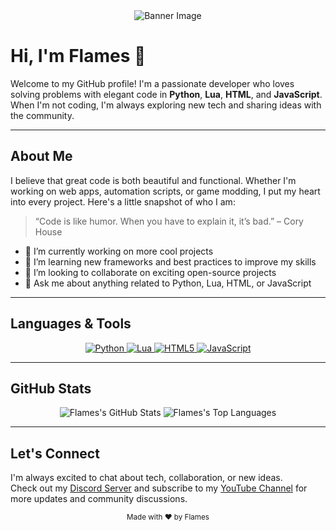 <!-- Banner Section (Replace URL with your own banner image if you have one) -->
<div align="center">
  <img src="https://media.discordapp.net/attachments/1345764936659238914/1346264797158838322/Untitled_design_4.png?ex=67c78e4c&is=67c63ccc&hm=2c4b29453697460667fe40dae831dd534cee9a885b8de1cb3e643ec2f2883baf&=&format=webp&quality=lossless&width=550&height=309" alt="Banner Image" style="max-width:100%;">
</div>

# Hi, I'm Flames 👋

Welcome to my GitHub profile! I'm a passionate developer who loves solving problems with elegant code in **Python**, **Lua**, **HTML**, and **JavaScript**. When I'm not coding, I'm always exploring new tech and sharing ideas with the community.

---

## About Me

I believe that great code is both beautiful and functional. Whether I'm working on web apps, automation scripts, or game modding, I put my heart into every project. Here's a little snapshot of who I am:

> “Code is like humor. When you have to explain it, it’s bad.” – Cory House

- 🔭 I’m currently working on more cool projects
- 🌱 I’m learning new frameworks and best practices to improve my skills
- 👯 I’m looking to collaborate on exciting open-source projects
- 💬 Ask me about anything related to Python, Lua, HTML, or JavaScript

---

## Languages & Tools

<p align="center">
  <a href="https://www.python.org/">
    <img src="https://img.shields.io/badge/Python-3776AB?style=for-the-badge&logo=python&logoColor=white" alt="Python">
  </a>
  <a href="https://www.lua.org/">
    <img src="https://img.shields.io/badge/Lua-2C2D72?style=for-the-badge&logo=lua&logoColor=white" alt="Lua">
  </a>
  <a href="https://developer.mozilla.org/en-US/docs/Web/HTML">
    <img src="https://img.shields.io/badge/HTML-E34F26?style=for-the-badge&logo=html5&logoColor=white" alt="HTML5">
  </a>
  <a href="https://developer.mozilla.org/en-US/docs/Web/JavaScript">
    <img src="https://img.shields.io/badge/JavaScript-F7DF1E?style=for-the-badge&logo=javascript&logoColor=black" alt="JavaScript">
  </a>
</p>

---

## GitHub Stats

<div align="center">
  <img src="https://github-readme-stats.vercel.app/api?username=FlamesIsCool&show_icons=true&theme=radical" alt="Flames's GitHub Stats" />
  <img src="https://github-readme-stats.vercel.app/api/top-langs/?username=FlamesIsCool&layout=compact&theme=radical" alt="Flames's Top Languages" />
</div>

---

## Let's Connect

I'm always excited to chat about tech, collaboration, or new ideas.  
Check out my [Discord Server](https://discord.gg/5c9D3VD7se) and subscribe to my [YouTube Channel](https://youtube.com/@FlamesExploits) for more updates and community discussions.


<div align="center">
  <sub>Made with ❤️ by Flames</sub>
</div>
